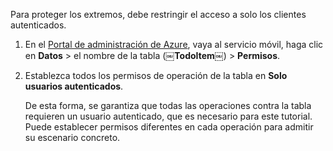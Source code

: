 
Para proteger los extremos, debe restringir el acceso a solo los clientes autenticados.

1. En el [Portal de administración de Azure](https://manage.windowsazure.com/), vaya al servicio móvil, haga clic en **Datos** > el nombre de la tabla (**￼TodoItem￼**) > **Permisos**. 

2. Establezca todos los permisos de operación de la tabla en **Solo usuarios autenticados**.

	 De esta forma, se garantiza que todas las operaciones contra la tabla requieren un usuario autenticado, que es necesario para este tutorial. Puede establecer permisos diferentes en cada operación para admitir su escenario concreto.

<!---HONumber=Oct15_HO3-->
